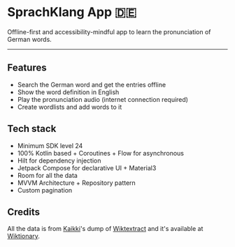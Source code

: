 # SprachKlang App 🇩🇪

Offline-first and accessibility-mindful app to learn the pronunciation of German words.

---

## Features

- Search the German word and get the entries offline
- Show the word definition in English
- Play the pronunciation audio (internet connection required)
- Create wordlists and add words to it

## Tech stack

- Minimum SDK level 24
- 100% Kotlin based + Coroutines + Flow for asynchronous
- Hilt for dependency injection
- Jetpack Compose for declarative UI + Material3
- Room for all the data
- MVVM Architecture + Repository pattern
- Custom pagination

## Credits

All the data is from [Kaikki](https://kaikki.org/dictionary/German/index.html)'s dump of [Wiktextract](https://github.com/tatuylonen/wiktextract) and it's available at [Wiktionary](https://de.wiktionary.org/wiki/Wiktionary:Hauptseite).
